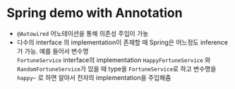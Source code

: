 # Spring demo with Annotation   
   
- `@Autowired` 어노테이션을 통해 의존성 주입이 가눙   
- 다수의 interface 의 implementation이 존재할 때 Spring은 어느정도 inference 가 가능. 예를 들어서 변수명   
`FortuneService` interface의 implementation `HappyFortuneService` 와 `RandomFortuneService`가 있을 때 type을 `FortuneService`로 하고 변수명을 `happy~` 로 하면 알아서 전자의 implementation을 주입해줌